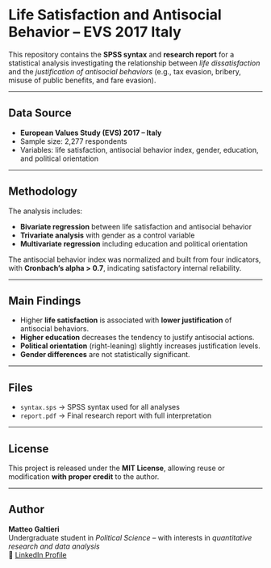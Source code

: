 # Life Satisfaction and Antisocial Behavior – EVS 2017 Italy

This repository contains the **SPSS syntax** and **research report** for a statistical analysis investigating the relationship between *life dissatisfaction* and the *justification of antisocial behaviors* (e.g., tax evasion, bribery, misuse of public benefits, and fare evasion).

---

##  Data Source
- **European Values Study (EVS) 2017 – Italy**
- Sample size: 2,277 respondents  
- Variables: life satisfaction, antisocial behavior index, gender, education, and political orientation  

---

##  Methodology
The analysis includes:
- **Bivariate regression** between life satisfaction and antisocial behavior  
- **Trivariate analysis** with gender as a control variable  
- **Multivariate regression** including education and political orientation  

The antisocial behavior index was normalized and built from four indicators, with **Cronbach’s alpha > 0.7**, indicating satisfactory internal reliability.

---

## Main Findings
- Higher **life satisfaction** is associated with **lower justification** of antisocial behaviors.  
- **Higher education** decreases the tendency to justify antisocial actions.  
- **Political orientation** (right-leaning) slightly increases justification levels.  
- **Gender differences** are not statistically significant.  

---

##  Files
- `syntax.sps` → SPSS syntax used for all analyses  
- `report.pdf` → Final research report with full interpretation  

---

##  License
This project is released under the **MIT License**, allowing reuse or modification **with proper credit** to the author.

---

## Author
**Matteo Galtieri**  
Undergraduate student in *Political Science* – with interests in *quantitative research and data analysis*  
📧 [LinkedIn Profile](https://www.linkedin.com/in/matteo-galtieri-759a39205)


